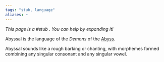 ```yaml
---
tags: "stub, language"
aliases: ~
---
```


*This page is a #stub . You can help by expanding it!*

Abyssal is the language of the *Demons* of the [Abyss](..\..\..\..\Outer\Abyss\Abyss.md).

Abyssal sounds like a rough barking or chanting, with morphemes formed combining any singular consonant and any singular vowel.
